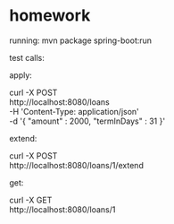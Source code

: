 # homework


running: mvn package spring-boot:run

test calls:

apply:

curl -X POST \
  http://localhost:8080/loans \
  -H 'Content-Type: application/json' \
  -d '{
	"amount" : 2000,
	"termInDays" : 31
}'

extend:

curl -X POST \
  http://localhost:8080/loans/1/extend

get:

curl -X GET \
  http://localhost:8080/loans/1



